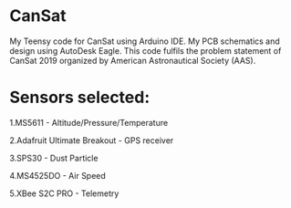 # CanSat
My Teensy code for CanSat using Arduino IDE.
My PCB schematics and design using AutoDesk Eagle.
This code fulfils the problem statement of CanSat 2019 organized by American Astronautical Society (AAS).

# Sensors selected:
1.MS5611 - Altitude/Pressure/Temperature

2.Adafruit Ultimate Breakout - GPS receiver

3.SPS30 - Dust Particle

4.MS4525DO - Air Speed

5.XBee S2C PRO - Telemetry
